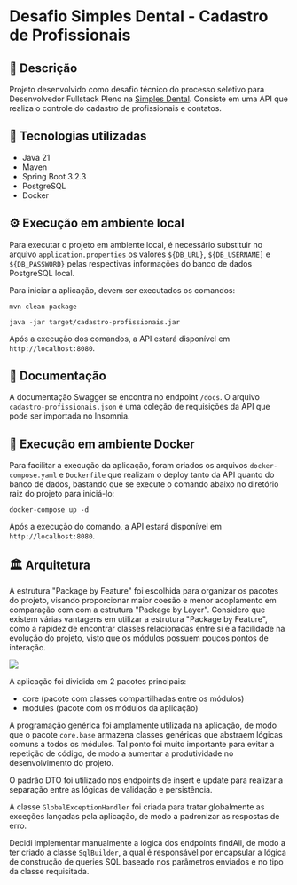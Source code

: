 # Desafio Simples Dental - Cadastro de Profissionais

## 📑 Descrição

Projeto desenvolvido como desafio técnico do processo seletivo para Desenvolvedor Fullstack Pleno na [Simples Dental](simplesdental.com). Consiste em uma API que realiza o controle do cadastro de profissionais e contatos.

## 🔧 Tecnologias utilizadas

- Java 21
- Maven
- Spring Boot 3.2.3
- PostgreSQL
- Docker

## ⚙️ Execução em ambiente local

Para executar o projeto em ambiente local, é necessário substituir no arquivo `application.properties` os valores `${DB_URL}`, `${DB_USERNAME]` e `${DB_PASSWORD}` pelas respectivas informações do banco de dados PostgreSQL local.

Para iniciar a aplicação, devem ser executados os comandos:

```
mvn clean package
```

```
java -jar target/cadastro-profissionais.jar
```

Após a execução dos comandos, a API estará disponível em `http://localhost:8080`.

## 📕 Documentação

A documentação Swagger se encontra no endpoint `/docs`. O arquivo `cadastro-profissionais.json` é uma coleção de requisições da API que pode ser importada no Insomnia.

## 🐋 Execução em ambiente Docker

Para facilitar a execução da aplicação, foram criados os arquivos `docker-compose.yaml` e `Dockerfile` que realizam o deploy tanto da API quanto do banco de dados, bastando que se execute o comando abaixo no diretório raiz do projeto para iniciá-lo:

```
docker-compose up -d
```

Após a execução do comando, a API estará disponível em `http://localhost:8080`.

## 🏛️ Arquitetura

A estrutura "Package by Feature" foi escolhida para organizar os pacotes do projeto, visando proporcionar maior coesão e menor acoplamento em comparação com com a estrutura "Package by Layer". Considero que existem várias vantagens em utilizar a estrutura "Package by Feature", como a rapidez de encontrar classes relacionadas entre si e a facilidade na evolução do projeto, visto que os módulos possuem poucos pontos de interação.

<img src="https://miro.medium.com/v2/resize:fit:720/format:webp/1*1Gp2CkZKaj_myY9srSWaiQ.jpeg">

A aplicação foi dividida em 2 pacotes principais:

- core (pacote com classes compartilhadas entre os módulos)
- modules (pacote com os módulos da aplicação)

A programação genérica foi amplamente utilizada na aplicação, de modo que o pacote `core.base` armazena classes genéricas que abstraem lógicas comuns a todos os módulos. Tal ponto foi muito importante para evitar a repetição de código, de modo a aumentar a produtividade no desenvolvimento do projeto.

O padrão DTO foi utilizado nos endpoints de insert e update para realizar a separação entre as lógicas de validação e persistência.

A classe `GlobalExceptionHandler` foi criada para tratar globalmente as exceções lançadas pela aplicação, de modo a padronizar as respostas de erro.

Decidi implementar manualmente a lógica dos endpoints findAll, de modo a ter criado a classe `SqlBuilder`, a qual é responsável por encapsular a lógica de construção de queries SQL baseado nos parâmetros enviados e no tipo da classe requisitada.
